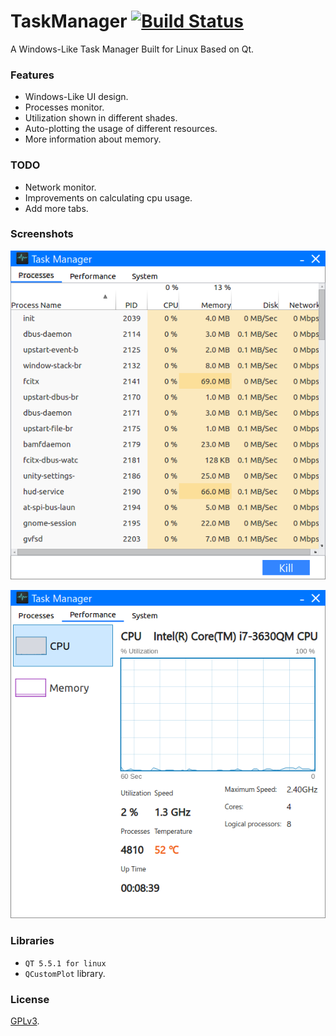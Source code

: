 # TaskManager [![Build Status](https://travis-ci.org/RyanWangGit/TaskManager.svg?branch=master)](https://travis-ci.org/RyanWangGit/TaskManager)

A Windows-Like Task Manager Built for Linux Based on Qt.

### Features
 * Windows-Like UI design.
 * Processes monitor.
 * Utilization shown in different shades.
 * Auto-plotting the usage of different resources.
 * More information about memory.

### TODO
 * Network monitor.
 * Improvements on calculating cpu usage.
 * Add more tabs.

### Screenshots
![#1](https://github.com/RyanWangGit/TaskManager/raw/master/Screenshots/1.png)

![#1](https://github.com/RyanWangGit/TaskManager/raw/master/Screenshots/2.png)

### Libraries
* `QT 5.5.1 for linux`
* `QCustomPlot` library.

### License
[GPLv3](https://github.com/RyanWangGit/TaskManager/blob/master/LICENSE).

